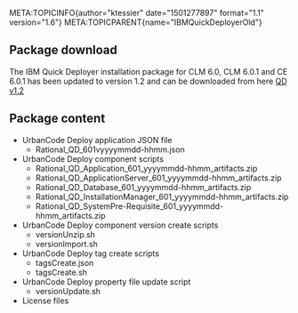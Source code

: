 META:TOPICINFO{author="ktessier" date="1501277897" format="1.1"
version="1.6"} META:TOPICPARENT{name="IBMQuickDeployerOld"}

## Package download

The IBM Quick Deployer installation package for CLM 6.0, CLM 6.0.1 and
CE 6.0.1 has been updated to version 1.2 and can be downloaded from here
[QD v1.2](IBMQuickDeployerPackageContent)

## Package content

-   UrbanCode Deploy application JSON file
    -   Rational_QD_601vyyyymmdd-hhmm.json
-   UrbanCode Deploy component scripts
    -   Rational_QD_Application_601_yyyymmdd-hhmm_artifacts.zip
    -   Rational_QD_ApplicationServer_601_yyyymmdd-hhmm_artifacts.zip
    -   Rational_QD_Database_601_yyyymmdd-hhmm_artifacts.zip
    -   Rational_QD_InstallationManager_601_yyyymmdd-hhmm_artifacts.zip
    -   Rational_QD_SystemPre-Requisite_601_yyyymmdd-hhmm_artifacts.zip
-   UrbanCode Deploy component version create scripts
    -   versionUnzip.sh
    -   versionImport.sh
-   UrbanCode Deploy tag create scripts
    -   tagsCreate.json
    -   tagsCreate.sh
-   UrbanCode Deploy property file update script
    -   versionUpdate.sh
-   License files
